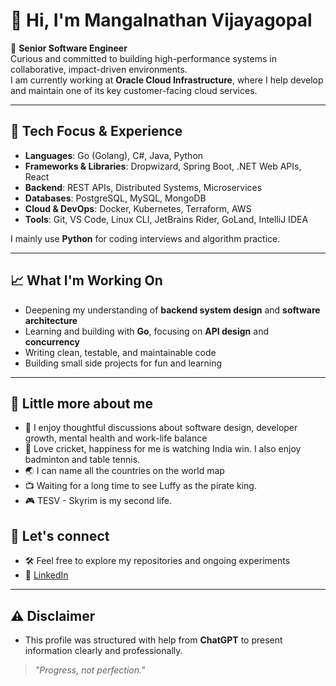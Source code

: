 # 👋 Hi, I'm Mangalnathan Vijayagopal

🎯 **Senior Software Engineer**  
Curious and committed to building high-performance systems in collaborative, impact-driven environments.  
I am currently working at **Oracle Cloud Infrastructure**, where I help develop and maintain one of its key customer-facing cloud services.

---

## 🔧 Tech Focus & Experience

- **Languages**: Go (Golang), C#, Java, Python  
- **Frameworks & Libraries**: Dropwizard, Spring Boot, .NET Web APIs, React  
- **Backend**: REST APIs, Distributed Systems, Microservices  
- **Databases**: PostgreSQL, MySQL, MongoDB  
- **Cloud & DevOps**: Docker, Kubernetes, Terraform, AWS  
- **Tools**: Git, VS Code, Linux CLI, JetBrains Rider, GoLand, IntelliJ IDEA  

I mainly use **Python** for coding interviews and algorithm practice.

---

## 📈 What I'm Working On

- Deepening my understanding of **backend system design** and **software architecture**  
- Learning and building with **Go**, focusing on **API design** and **concurrency**  
- Writing clean, testable, and maintainable code  
- Building small side projects for fun and learning

---

## 💬 Little more about me

- 🧠 I enjoy thoughtful discussions about software design, developer growth, mental health and work-life balance
- 🏏 Love cricket, happiness for me is watching India win. I also enjoy badminton and table tennis.
- 🌏 I can name all the countries on the world map
- 📺 Waiting for a long time to see Luffy as the pirate king.
- 🎮 TESV - Skyrim is my second life. 

## 💬 Let's connect
- 🛠 Feel free to explore my repositories and ongoing experiments
- 🔗 [LinkedIn](https://www.linkedin.com/in/mangalvg/)
---

## ⚠️ Disclaimer

- This profile was structured with help from **ChatGPT** to present information clearly and professionally.

> *"Progress, not perfection."*
